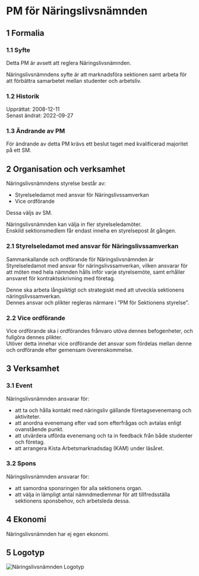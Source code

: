 # PM för Näringslivsnämnden

## 1 Formalia

### 1.1 Syfte

Detta PM är avsett att reglera Näringslivsnämnden.

Näringslivsnämndens syfte är att marknadsföra sektionen samt arbeta för att förbättra samarbetet mellan studenter och arbetsliv.

### 1.2 Historik

Upprättat: 2008-12-11  
Senast ändrat: 2022-09-27

### 1.3 Ändrande av PM

För ändrande av detta PM krävs ett beslut taget med kvalificerad majoritet på ett SM.

## 2 Organisation och verksamhet

Näringslivsnämndens styrelse består av:

- Styrelseledamot med ansvar för Näringslivssamverkan  
- Vice ordförande

Dessa väljs av SM.

Näringslivsnämnden kan välja in fler styrelseledamöter.  
Enskild sektionsmedlem får endast inneha en styrelsepost åt gången.

### 2.1 Styrelseledamot med ansvar för Näringslivssamverkan

Sammankallande och ordförande för Näringslivsnämnden är Styrelseledamot med ansvar för näringslivssamverkan, vilken ansvarar för att möten med hela nämnden hålls inför varje styrelsemöte, samt erhåller ansvaret för kontraktsskrivning med företag.  

Denne ska arbeta långsiktigt och strategiskt med att utveckla sektionens näringslivssamverkan.  
Dennes ansvar och plikter regleras närmare i ”PM för Sektionens styrelse”.

### 2.2 Vice ordförande

Vice ordförande ska i ordförandes frånvaro utöva dennes befogenheter, och fullgöra dennes plikter.  
Utöver detta innehar vice ordförande det ansvar som fördelas mellan denne och ordförande efter gemensam överenskommelse.

## 3 Verksamhet

### 3.1 Event

Näringslivsnämnden ansvarar för:

- att ta och hålla kontakt med näringsliv gällande företagsevenemang och aktiviteter.  
- att anordna evenemang efter vad som efterfrågas och avtalas enligt ovanstående punkt.  
- att utvärdera utförda evenemang och ta in feedback från både studenter och företag.  
- att arrangera Kista Arbetsmarknadsdag (KAM) under läsåret.

### 3.2 Spons

Näringslivsnämnden ansvarar för:

- att samordna sponsringen för alla sektionens organ.  
- att välja in lämpligt antal nämndmedlemmar för att tillfredsställa sektionens sponsbehov, och arbetsleda dessa.

## 4 Ekonomi

Näringslivsnämnden har ej egen ekonomi.

## 5 Logotyp

![Näringslivsnämnden Logotyp](./img/logo-naringsliv-1500px.png)
